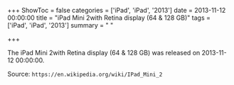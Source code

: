 +++
ShowToc = false
categories = ['iPad', 'iPad', '2013']
date = 2013-11-12 00:00:00
title = "iPad Mini 2with Retina display (64 & 128 GB)"
tags = ['iPad', 'iPad', '2013']
summary = " "

+++

The iPad Mini 2with Retina display (64 & 128 GB) was released on 2013-11-12 00:00:00.

Source: `https://en.wikipedia.org/wiki/IPad_Mini_2`


